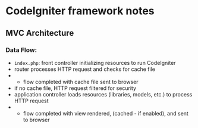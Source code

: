 # CodeIgniter framework notes

## MVC Architecture
### Data Flow:
- `index.php`: front controller initializing resources to run CodeIgniter
- router processes HTTP request and checks for cache file
- - flow completed with cache file sent to browser
- if no cache file, HTTP request filtered for security
- application controller loads resources (libraries, models, etc.) to process HTTP request
- - flow completed with view rendered, (cached - if enabled), and sent to browser
